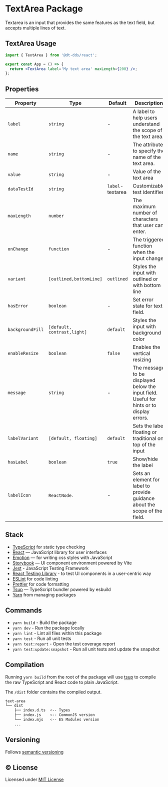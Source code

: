 # TextArea Package

Textarea is an input that provides the same features as the text field, but accepts multiple lines of text.

## TextArea Usage

```jsx
import { TextArea } from '@dt-dds/react';

export const App = () => {
  return <TextArea label='My text area' maxLength={200} />;
};
```

## Properties

| Property         | Type                        | Default          | Description                                                                               |
| ---------------- | --------------------------- | ---------------- | ----------------------------------------------------------------------------------------- |
| `label`          | `string`                    | -                | A label to help users understand the scope of the text area.                              |
| `name`           | `string`                    | -                | The attribute to specify the name of the text area.                                       |
| `value`          | `string`                    | -                | Value of the text area                                                                    |
| `dataTestId`     | `string`                    | `label`-textarea | Customizable test identifier                                                              |
| `maxLength`      | `number`                    |                  | The maximum number of characters that user can enter.                                     |
| `onChange`       | `function`                  | -                | The triggered function when the input change.                                             |
| `variant`        | `[outlined,bottomLine]`     | `outlined`       | Styles the input with outlined or with bottom line                                        |
| `hasError`       | `boolean`                   | -                | Set error state for text field.                                                           |
| `backgroundFill` | `[default, contrast,light]` | `default`        | Styles the input with background color                                                    |
| `enableResize`   | `boolean`                   | `false`          | Enables the vertical resizing                                                             |
| `message`        | `string`                    | -                | The message to be displayed below the input field. Useful for hints or to display errors. |
| `labelVariant`   | `[default, floating]`       | `default`        | Sets the label floating or traditional on top of the input                                |
| `hasLabel`       | `boolean`                   | `true`           | Show/hide the label                                                                       |
| `labelIcon`      | `ReactNode`.      | -                | Sets an element for label to provide guidance about the scope of the field.                     |

## Stack

- [TypeScript](https://www.typescriptlang.org/) for static type checking
- [React](https://reactjs.org/) — JavaScript library for user interfaces
- [Emotion](https://emotion.sh/docs/introduction) — for writing css styles with JavaScript
- [Storybook](https://storybook.js.org/) — UI component environment powered by Vite
- [Jest](https://jestjs.io/) - JavaScript Testing Framework
- [React Testing Library](https://testing-library.com/) - to test UI components in a user-centric way
- [ESLint](https://eslint.org/) for code linting
- [Prettier](https://prettier.io) for code formatting
- [Tsup](https://github.com/egoist/tsup) — TypeScript bundler powered by esbuild
- [Yarn](https://yarnpkg.com/) from managing packages

## Commands

- `yarn build` - Build the package
- `yarn dev` - Run the package locally
- `yarn lint` - Lint all files within this package
- `yarn test` - Run all unit tests
- `yarn test:report` - Open the test coverage report
- `yarn test:update:snapshot` - Run all unit tests and update the snapshot

## Compilation

Running `yarn build` from the root of the package will use [tsup](https://tsup.egoist.dev/) to compile the raw TypeScript and React code to plain JavaScript.

The `/dist` folder contains the compiled output.

```bash
text-area
└── dist
    ├── index.d.ts  <-- Types
    ├── index.js    <-- CommonJS version
    └── index.mjs   <-- ES Modules version
    ...
```

## Versioning

Follows [semantic versioning](https://semver.org/)

## &copy; License

Licensed under [MIT License](LICENSE.md)
